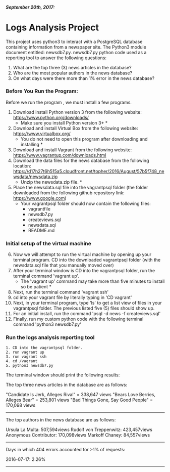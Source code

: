 ##### September 20th, 2017:

# Logs Analysis Project 
  This project uses python3 to interact with a PostgreSQL database containing information from a newspaper site. The Python3 module document entitled: newsdb7.py. newsdb7.py python code used as a reporting tool to answer the following questions: 
  
  1. What are the top three (3) news articles in the database? 
  2. Who are the most popular authors in the news database?
  3. On what days were there more than 1% error in the news database? 

### Before You Run the Program:
  Before we run the program , we must install a few programs. 
  1. Download install Python version 3 from the following website: 
       https://www.python.org/downloads/
        * Make sure you install Python version 3+ * 
  2. Download and install Virtual Box from the following website: 
       https://www.virtualbox.org/
        * You do not need to open this program after downloading and installing * 
  3. Download and install Vagrant from the following website: 
       https://www.vagrantup.com/downloads.html
  4. Download the data files for the news database from the following location: 
    https://d17h27t6h515a5.cloudfront.net/topher/2016/August/57b5f748_newsdata/newsdata.zip
        * Unzip the newsdata.zip file. * 
  5. Place the newsdata.sql file into the vagrantpsql folder (the folder downloaded from the following github repository link: https://www.google.com)
        * Your vagrantpsql folder should now contain the following files: 
            - vagrantfile
            - newsdb7.py
            - createviews.sql
            - newsdata.sql
            - README.md
            
### Initial setup of the virtual machine
  6. Now we will attempt to run the virtual machine by opening up your terminal program. CD into the downloaded vagrantpsql folder (with the newsdata.sql file that you manually moved over)
  7. After your terminal window is CD into the vagrantpsql folder, run the terminal command 'vagrant up'. 
      * The 'vagrant up' command may take more than five minutes to install so be patient * 
  8. Next, run the terminal command 'vagrant ssh'
  9. cd into your vagrant file by literally typing in 'CD vagrant'
  10. Next, in your terminal program, type 'ls' to get a list view of files in your vagrantpsql folder. The previous listed five (5) files should show up. 
  11. For an initial install, run the command 'psql -d news -f createviews.sql'
  12. Finally, run my custom python code with the following terminal command 'python3 newsdb7.py'
  
### Run the logs analysis reporting tool
    1. CD into the vagrantpsql folder. 
    2. run vagrant up
    3. run vagrant ssh
    4. cd /vagrant 
    5. python3 newsdb7.py
    
The terminal window should print the following results: 


The top three news articles in the database are as follows:

"Candidate Is Jerk, Alleges Rival" = 338,647 views
"Bears Love Berries, Alleges Bear" = 253,801 views
"Bad Things Gone, Say Good People" = 170,098 views

-----------------------------------


The top authors in the news database are as follows:

Ursula La Multa: 507,594views
Rudolf von Treppenwitz: 423,457views
Anonymous Contributor: 170,098views
Markoff Chaney: 84,557views

-----------------------------------


Days in which 404 errors accounted for >1% of requests:

2016-07-17: 2.26%



-----------------------------------